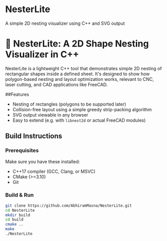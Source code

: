 # NesterLite
A simple 2D nesting visualizer using C++ and SVG output
# 🧩 NesterLite: A 2D Shape Nesting Visualizer in C++

NesterLite is a lightweight C++ tool that demonstrates simple 2D nesting of rectangular shapes inside a defined sheet. It's designed to show how polygon-based nesting and layout optimization works, relevant to CNC, laser cutting, and CAD applications like FreeCAD.

##Features

- Nesting of rectangles (polygons to be supported later)
- Collision-free layout using a simple greedy strip-packing algorithm
- SVG output viewable in any browser
- Easy to extend (e.g. with `libnest2d` or actual FreeCAD modules)



## Build Instructions

### Prerequisites

Make sure you have these installed:

- C++17 compiler (GCC, Clang, or MSVC)
- CMake (>=3.10)
- Git

### Build & Run

```bash
git clone https://github.com/AbhiramMasna/NesterLite.git
cd NesterLite
mkdir build
cd build
cmake ..
make
./NesterLite
